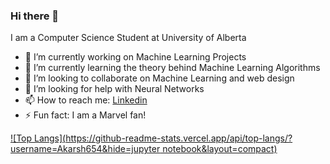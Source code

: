 ### Hi there 👋

<!--
**Akarsh654/Akarsh654** is a ✨ _special_ ✨ repository because its `README.md` (this file) appears on your GitHub profile. -->

I am a Computer Science Student at University of Alberta 

- 🔭 I’m currently working on Machine Learning Projects 
- 🌱 I’m currently learning the theory behind Machine Learning Algorithms
- 👯 I’m looking to collaborate on Machine Learning and web design
- 🤔 I’m looking for help with Neural Networks
- 📫 How to reach me: [Linkedin](https://www.linkedin.com/in/akrash-sharma-a75808198/)
- ⚡ Fun fact: I am a Marvel fan!

[![Top Langs](https://github-readme-stats.vercel.app/api/top-langs/?username=Akarsh654&hide=jupyter notebook&layout=compact)](https://github.com/Akarsh654/github-readme-stats)

